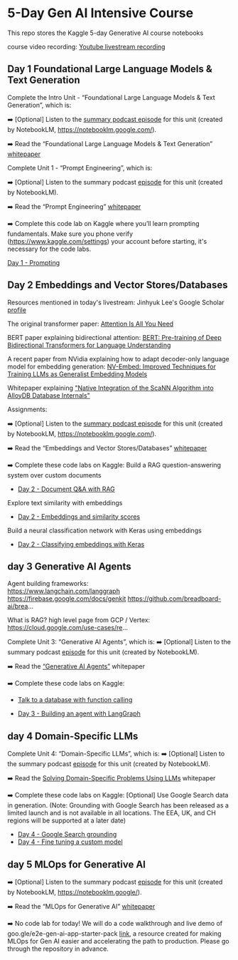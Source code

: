 # 5-Day Gen AI Intensive Course

This repo stores the Kaggle 5-day Generative AI course notebooks

course video recording:
[Youtube livestream recording](https://www.youtube.com/watch?v=kpRyiJUUFxY&list=PLqFaTIg4myu-b1PlxitQdY0UYIbys-2es)


## Day 1 Foundational Large Language Models & Text Generation
Complete the Intro Unit - “Foundational Large Language Models & Text Generation”, which is:

➡️ [Optional] Listen to the [summary podcast episode](https://www.youtube.com/watch?v=mQDlCZZsOyo&t=0s) for this unit (created by NotebookLM, https://notebooklm.google.com/).

➡️ Read the “Foundational Large Language Models & Text Generation” [whitepaper](https://www.kaggle.com/whitepaper-foundational-llm-and-text-generation)

Complete Unit 1 - “Prompt Engineering”, which is:

➡️ [Optional] Listen to the summary podcast [episode](https://www.youtube.com/watch?v=F_hJ2Ey4BNc) for this unit (created by NotebookLM).

➡️ Read the “Prompt Engineering” [whitepaper](https://www.kaggle.com/whitepaper-prompt-engineering)

➡️ Complete this code lab on Kaggle where you’ll learn prompting fundamentals. Make sure you phone verify (https://www.kaggle.com/settings) your account before starting, it's necessary for the code labs.

[Day 1 - Prompting](https://www.kaggle.com/code/markishere/day-1-prompting)


## Day 2 Embeddings and Vector Stores/Databases
Resources mentioned in today's livestream:
Jinhyuk Lee's Google Scholar [profile](https://scholar.google.com/citations?user=YWm_zVcAAAAJ&hl=en)

The original transformer paper: [Attention Is All You Need](https://arxiv.org/abs/1706.03762)

BERT paper explaining bidirectional attention: [BERT: Pre-training of Deep Bidirectional Transformers for Language Understanding](https://arxiv.org/abs/1810.04805)

A recent paper from NVidia explaining how to adapt decoder-only language model for embedding generation: [NV-Embed: Improved Techniques for Training LLMs as Generalist Embedding Models](https://arxiv.org/abs/2405.17428)

Whitepaper explaining ["Native Integration of the ScaNN Algorithm into AlloyDB Database Internals"](https://services.google.com/fh/files/misc/scann_for_alloydb_whitepaper.pdf)

Assignments:

➡️ [Optional] Listen to the [summary podcast episode](https://www.youtube.com/watch?v=1CC39K76Nqs&t=0s) for this unit (created by NotebookLM, https://notebooklm.google.com/).

➡️ Read the “Embeddings and Vector Stores/Databases” [whitepaper](https://www.kaggle.com/whitepaper-embeddings-and-vector-stores)

➡️ Complete these code labs on Kaggle:
Build a RAG question-answering system over custom documents 

- [Day 2 - Document Q&A with RAG](https://www.kaggle.com/code/markishere/day-2-document-q-a-with-rag)

Explore text similarity with embeddings 

- [Day 2 - Embeddings and similarity scores](https://www.kaggle.com/code/markishere/day-2-embeddings-and-similarity-scores)

Build a neural classification network with Keras using embeddings 

- [Day 2 - Classifying embeddings with Keras](https://www.kaggle.com/code/markishere/day-2-classifying-embeddings-with-keras)

## day 3 Generative AI Agents

Agent building frameworks:  
https://www.langchain.com/langgraph
https://firebase.google.com/docs/genkit
https://github.com/breadboard-ai/brea...
 
What is RAG? high level page from GCP / Vertex:  
https://cloud.google.com/use-cases/re...


Complete Unit 3: “Generative AI Agents”, which is:
➡️ [Optional] Listen to the summary podcast [episode](https://www.youtube.com/watch?v=H4gZd4BCrDQ) for this unit (created by NotebookLM).

➡️ Read the [“Generative AI Agents”](https://www.kaggle.com/whitepaper-agents) whitepaper

➡️ Complete these code labs on Kaggle:
- [Talk to a database with function calling](https://www.kaggle.com/code/markishere/day-3-function-calling-with-the-gemini-api)

- [Day 3 - Building an agent with LangGraph](https://www.kaggle.com/code/markishere/day-3-building-an-agent-with-langgraph/)

## day 4 Domain-Specific LLMs
Complete Unit 4: “Domain-Specific LLMs”, which is:
➡️  [Optional] Listen to the summary podcast [episode](https://www.youtube.com/watch?v=b1a4ZOQ8XdI) for this unit (created by NotebookLM).

➡️  Read the [Solving Domain-Specific Problems Using LLMs](https://www.kaggle.com/whitepaper-solving-domains-specific-problems-using-llms) whitepaper

➡️  Complete these code labs on Kaggle:
[Optional] Use Google Search data in generation. (Note: Grounding with Google Search has been released as a limited launch and is not available in all locations. The EEA, UK, and CH regions will be supported at a later date)
- [Day 4 - Google Search grounding](https://www.kaggle.com/code/markishere/day-4-google-search-grounding)
- [Day 4 - Fine tuning a custom model](https://www.kaggle.com/code/markishere/day-4-fine-tuning-a-custom-model)


## day 5 MLOps for Generative AI
➡️ [Optional] Listen to the summary podcast [episode](https://www.youtube.com/watch?v=k9S6IhiUUj4) for this unit (created by NotebookLM, https://notebooklm.google/).

➡️ Read the “MLOps for Generative AI” [whitepaper](https://www.kaggle.com/whitepaper-operationalizing-generative-ai-on-vertex-ai-using-mlops)

➡️ No code lab for today! We will do a code walkthrough and live demo of goo.gle/e2e-gen-ai-app-starter-pack [link](https://github.com/GoogleCloudPlatform/generative-ai/tree/main/gemini/sample-apps/e2e-gen-ai-app-starter-pack), a resource created for making MLOps for Gen AI easier and accelerating the path to production. Please go through the repository in advance.
